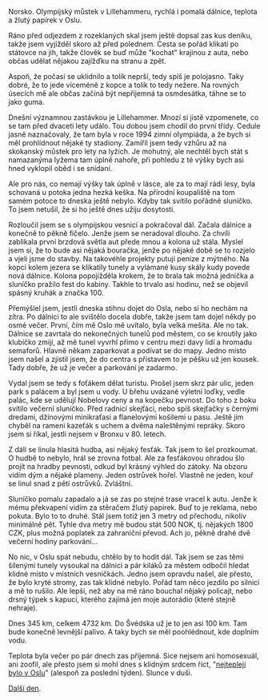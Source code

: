 <!--
.. title: Scandinavia Road Trip - den 19.
.. slug: scandinavia-road-trip-day-19
.. date: 2014-06-23
.. tags: travel,Scandinavia 2014
.. category: travel
.. link: 
.. description: 
.. type: text
-->


Norsko. Olympijský můstek v Lillehammeru, rychlá i pomalá dálnice, teplota a žlutý papírek v Oslu.

<!-- TEASER_END -->

Ráno před odjezdem z rozeklaných skal jsem ještě dopsal zas kus deníku, takže jsem vyjížděl skoro až před polednem. Cesta se pořád klikatí po státovce na jih, takže člověk se buď může "kochat" krajinou z auta, nebo občas udělat nějakou zajížďku na stranu a zpět.

Aspoň, že počasí se uklidnilo a tolik neprší, tedy spíš je polojasno. Taky dobré, že to jede víceméně z kopce a tolik to tedy nežere. Na rovných úsecích mě ale občas začíná být nepříjemná ta osmdesátka, táhne se to jako guma.

Dnešní významnou zastávkou je Lillehammer. Mnozí si jistě vzpomenete, co se tam před dvaceti lety událo. Tou dobou jsem chodil do první třídy. Cedule jasně naznačovaly, že tam byla v roce 1994 zimní olympiáda, a že bych si měl prohlídnout nějaké ty stadiony. Zamířil jsem tedy vzhůru až na skokanský můstek pro lety na lyžích. Je mohutný, ale nechtěl bych stát s namazanýma lyžema tam úplně nahoře, při pohledu z té výšky bych asi hned vyklopil oběd i se snídaní.

Ale pro nás, co nemají výšky tak úplně v lásce, ale za to mají rádi lesy, byla schovaná u potoka jedna hezká keška. Na přírodní koupaliště na tom samém potoce to dneska ještě nebylo. Kdyby tak svítilo pořádně sluníčko. To jsem netušil, že si ho ještě dnes užiju dosytosti.

Rozloučil jsem se s olympijskou vesnicí a pokračoval dál. Začala dálnice a konečně to pěkně fičelo. Jenže jsem se neradoval dlouho. Za chvíli zablikala první brzdová světla aut přede mnou a kolona už stála. Myslel jsem si, že to bude asi nějaká bouračka, jenže po nějaké době se to rozjelo a vjeli jsme do stavby. Na takovéhle projekty putují peníze z mýtného. Na kopci kolem jezera se klikatily tunely a vylámané kusy skály kudy povede nová dálnice. Kolona popojížděla krokem, že to brala tak možná jednička a sluníčko pražilo fest do kabiny. Takhle to trvalo asi hodinu, než se objevil spásný kruhák a značka 100.

Přemýšlel jsem, jestli dneska stihnu dojet do Osla, nebo si ho nechám na zítra. Po dálnici to ale svištělo docela dobře, takže jsem tam dojel někdy po osmé večer. První, čím mě Oslo mě uvítalo, byla velká mešita. Ale no tak. Dálnice se zavrtala do nekonečných tunelů pod městem, co se kroutily jako klubíčko zmijí, až mě tunel vyvrhl přímo v centru mezi davy lidí a hromadu semaforů. Hlavně někam zaparkovat a podívat se do mapy. Jedno místo jsem našel a zjistil jsem, že do centra s přístavem to je pěšku už jen kousek. Tady dobře, že už je večer a parkování je zadarmo.

Vydal jsem se tedy s foťákem dělat turistu. Prošel jsem skrz pár ulic, jeden park s palácem a byl jsem u vody. U břehu uvázané výletní loďky, vedle palác, kde se udělují Nobelovy ceny a na kopečku pevnost. Do toho z boku svítilo večerní sluníčko. Před radnicí skejťáci, nebo spíš skejťačky s černými dredami, džínovými minikraťasi a flanelovými košilemi u pasu. Ještě jim chyběl na rameni kazeťák s uchem a dvěma naleštěnými repráky. Skoro jsem si říkal, jestli nejsem v Bronxu v 80. letech.

Z dáli se linula hlasitá hudba, asi nějaký fesťák. Tak jsem to šel prozkoumat. O hudbě to nebylo, hrál se zrovna fotbal. Ale za fesťákovou ohradou šlo projít na hradby pevnosti, odkud byl krásný výhled do zátoky. Na obzoru vidím dým a nějaké plameny. Jeden ostrůvek hořel. Vlastně ne jeden, kouř se linul snad z pěti ostrůvků. Zvláštní.

Sluníčko pomalu zapadalo a já se zas po stejné trase vracel k autu. Jenže k mému překvapení vidím za stěračem žlutý papírek. Buď to je reklama, nebo pokuta. Bylo to to druhé. Stál jsem totiž jen 3 metry od přechodu, nikoliv minimálně pět. Tyhle dva metry mě budou stát 500 NOK, tj. nějakých 1800 CZK, plus možná poplatek za zahraniční převod. Ach jo, pěkně drahé dvě večerní hodiny parkování...

No nic, v Oslu spát nebudu, chtělo by to hodit dál. Tak jsem se zas těmi šílenými tunely vysoukal na dálnici a pár kiláků za městem odbočil hledat klidné místo v místních vesničkách. Jedno jsem opravdu našel, ale přesto, že bylo kryté stromy, zas tak klidné nebylo. Pořád tam něco jezdilo po silnici a mě to rušilo. Ale lepší, než aby na mě ráno bouchal nějaký policajt, nebo drsný týpek s kapucí, kterého zajímá jen moje autorádio (které stejně nehraje).

Dnes 345 km, celkem 4732 km. Do Švédska už je to jen asi 100 km. Tam bude konečně levnější palivo. A taky bych se měl poohlédnout, kde doplním vodu.

Teplota byla večer po pár dnech zas příjemná. Sice nejsem ani homosexuál, ani zoofil, ale přesto jsem si mohl dnes s klidným srdcem říct, "[nejtepleji bylo v Oslu](http://www.youtube.com/watch?v=wqEjr_V-OQQ)" (alespoň za poslední týden). Slunce v duši.

[Další den](/blog/2014/scandinavia-road-trip-day-20/).